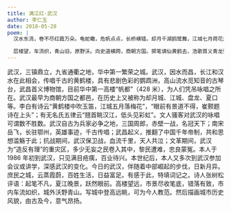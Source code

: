 ```yaml
---
title: 满江红·武汉
author: 李仁玉
date: 2018-05-28
poem: |
  汉水东流，卷不尽红霞万朵。龟蛇瞰，危帆点点，长桥横错。却月千湖鸥鹭舞，江城七月荷花灼。上帆都，信步最高层，江天阔。

  层楼望，车流织，青山旧，原野沃。向史道横跨，商朝方国。掷笔谪仙黄鹤去，浩歌首义青龙殁。是大江，荡涤臭腥污，黎民乐。
---
```


武汉，三镇鼎立，九省通衢之地，华中第一繁荣之城。武汉，因水而昌，长江和汉水在此相会，传唱千古的黄鹤楼，具有悲剧色彩的鹦鹉洲，高山流水觅知音的古琴台，武昌首义博物馆，目前华中第一高楼“帆都”（428 米），为人们凭吊咏唱之所在。武汉最早为商朝方国之都邑，在历史上又被称为却月城、江城、盘龙、夏口等。李白有诗云“黄鹤楼中吹玉笛，江城五月落梅花”，“眼前有景道不得，崔颢题诗在上头”；有无名氏五律云“翘首眺汉江，低头见彩虹”。文人骚客对武汉的咏唱可谓数不胜数。武汉自古为兵家必争之地，三国周郎，赤壁一战，名冠天下；南宋岳飞，长驻鄂州，英雄事迹，千古传唱；武昌起义，推翻了中国千年帝制，共和思想滥觞于此；抗战期间，武汉保卫战，血流千里，天人共泣；文革期间，武汉为“造反有理”的重灾区，多少无妄之民卷入其中，黎民遭难，忠良蒙冤。本人于 1986 年初到武汉，只见满目疮痍，百业待兴。本世纪后，本人又多次到武汉参加会议或讲学，深感武汉的变化。今日的武汉，伴随着中部崛起的步伐，日新月异。庶民之城，云蒸霞蔚，百姓生活，日益富足。有感于此，特填词记之。诗人张树松评语：起笔不凡，夏江晚景，跃然眼前。高楼望远，市景尽收笔底，错落有致，市内车流如织，城外沃野青山。写城中登高远眺，可为今人教范。然后描画城市历史风貌，由古及今，意气昂扬。
